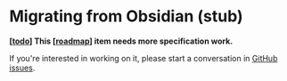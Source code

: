 # Migrating from Obsidian (stub)

**[[todo]] This [[roadmap]] item needs more specification work.**

If you're interested in working on it, please start a conversation in [GitHub issues](https://github.com/foambubble/foam/issues).


[//begin]: # "Autogenerated link references for markdown compatibility"
[todo]: ../dev/todo.md "Todo"
[roadmap]: ../dev/roadmap.md "Roadmap"
[//end]: # "Autogenerated link references"
